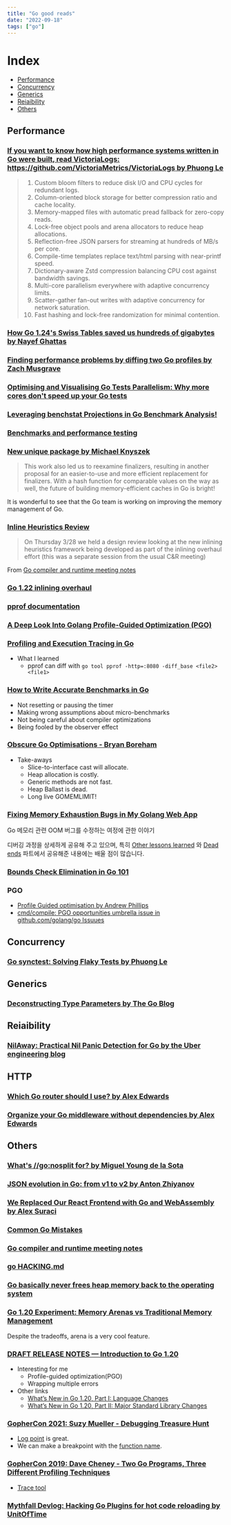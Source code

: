 ```yaml
---
title: "Go good reads"
date: "2022-09-18"
tags: ["go"]
---
```


# Index

- [Performance](##performance)
- [Concurrency](##concurrency)
- [Generics](##generics)
- [Reiaibility](##reiaibility)
- [Others](##others)

## Performance

### [If you want to know how high performance systems written in Go were built, read VictoriaLogs:  https://github.com/VictoriaMetrics/VictoriaLogs by Phuong Le](https://x.com/func25/status/1950115605484552333)

> 1. Custom bloom filters to reduce disk I/O and CPU cycles for redundant logs.
> 2. Column-oriented block storage for better compression ratio and cache locality.
> 3. Memory-mapped files with automatic pread fallback for zero-copy reads.
> 4. Lock-free object pools and arena allocators to reduce heap allocations.
> 5. Reflection-free JSON parsers for streaming at hundreds of MB/s per core.
> 6. Compile-time templates replace text/html parsing with near-printf speed.
> 7. Dictionary-aware Zstd compression balancing CPU cost against bandwidth savings.
> 8. Multi-core parallelism everywhere with adaptive concurrency limits.
> 9. Scatter-gather fan-out writes with adaptive concurrency for network saturation.
> 10. Fast hashing and lock-free randomization for minimal contention.

### [How Go 1.24's Swiss Tables saved us hundreds of gigabytes by Nayef Ghattas](https://www.datadoghq.com/blog/engineering/go-swiss-tables/)

### [Finding performance problems by diffing two Go profiles by Zach Musgrave](https://www.dolthub.com/blog/2025-06-20-go-pprof-diffing/)

### [Optimising and Visualising Go Tests Parallelism: Why more cores don't speed up your Go tests](https://threedots.tech/post/go-test-parallelism/)

### [Leveraging benchstat Projections in Go Benchmark Analysis!](https://www.bwplotka.dev/2024/go-microbenchmarks-benchstat/)

### [Benchmarks and performance testing](https://www.willem.dev/articles/benchmarks-performance-testing/)

### [New unique package by Michael Knyszek](https://go.dev/blog/unique)

> This work also led us to reexamine finalizers, resulting in another proposal for an easier-to-use and more efficient replacement for finalizers. With a hash function for comparable values on the way as well, the future of building memory-efficient caches in Go is bright!

It is wonderful to see that the Go team is working on improving the memory management of Go.

### [Inline Heuristics Review](https://docs.google.com/presentation/d/1Lf3WoRyCNicS1K3NCuVl_VnJFhvew_6nAQF_Wx--F54/edit?usp=sharing)

> On Thursday 3/28 we held a design review looking at the new inlining heuristics framework being developed as part of the inlining overhaul effort (this was a separate session from the usual C&R meeting)

From [Go compiler and runtime meeting notes](https://github.com/golang/go/issues/43930#issuecomment-2043535174)

### [Go 1.22 inlining overhaul](https://docs.google.com/document/d/1a6p7-nbk5PVyM1S2tmccFrrIuGzCyzclstBtaciHxVw)

### [pprof documentation](https://github.com/google/pprof/tree/main/doc)

### [A Deep Look Into Golang Profile-Guided Optimization (PGO)](https://theyahya.com/posts/go-pgo/)

### [Profiling and Execution Tracing in Go](https://teivah.medium.com/profiling-and-execution-tracing-in-go-a5e646970f5b)

- What I learned
	- pprof can diff with `go tool pprof -http=:8080 -diff_base <file2> <file1>`

### [How to Write Accurate Benchmarks in Go](https://teivah.medium.com/how-to-write-accurate-benchmarks-in-go-4266d7dd1a95)

- Not resetting or pausing the timer
- Making wrong assumptions about micro-benchmarks
- Not being careful about compiler optimizations
- Being fooled by the observer effect

### [Obscure Go Optimisations - Bryan Boreham](https://youtu.be/rRtihWOcaLI)

- Take-aways
	- Slice-to-interface cast will allocate.
	- Heap allocation is costly.
	- Generic methods are not fast.
	- Heap Ballast is dead.
	- Long live GOMEMLIMIT!

### [Fixing Memory Exhaustion Bugs in My Golang Web App](https://mtlynch.io/notes/picoshare-perf/)

Go 메모리 관련 OOM 버그를 수정하는 여정에 관한 이야기

디버깅 과정을 상세하게 공유해 주고 있으며,
특히 [Other lessons learned](https://mtlynch.io/notes/picoshare-perf/##other-lessons-learned) 와
[Dead ends](https://mtlynch.io/notes/picoshare-perf/##dead-ends) 파트에서 공유해준 내용에는 배울 점이 많습니다.

### [Bounds Check Elimination in Go 101](https://go101.org/article/bounds-check-elimination.html)

### PGO

- [Profile Guided optimisation by Andrew Phillips](https://andrewwphillips.github.io/blog/pgo.html)
- [cmd/compile: PGO opportunities umbrella issue in github.com/golang/go Issuues](https://github.com/golang/go/issues/62463)

## Concurrency

### [Go synctest: Solving Flaky Tests by Phuong Le](https://victoriametrics.com/blog/go-synctest/)

## Generics

### [Deconstructing Type Parameters by The Go Blog](https://go.dev/blog/deconstructing-type-parameters)

## Reiaibility

### [NilAway: Practical Nil Panic Detection for Go by the Uber engineering blog](https://www.uber.com/en-NL/blog/nilaway-practical-nil-panic-detection-for-go/)

## HTTP

### [Which Go router should I use? by Alex Edwards](https://www.alexedwards.net/blog/which-go-router-should-i-use)

### [Organize your Go middleware without dependencies by Alex Edwards](https://www.alexedwards.net/blog/organize-your-go-middleware-without-dependencies)

## Others

### [What's //go:nosplit for? by Miguel Young de la Sota](https://mcyoung.xyz/2025/07/07/nosplit/)

### [JSON evolution in Go: from v1 to v2 by Anton Zhiyanov](https://antonz.org/go-json-v2/)

### [We Replaced Our React Frontend with Go and WebAssembly by Alex Suraci](https://dagger.io/blog/replaced-react-with-go)

### [Common Go Mistakes](https://100go.co/)

### [Go compiler and runtime meeting notes](https://github.com/golang/go/issues/43930)

### [go HACKING.md](https://github.com/golang/go/blob/master/src/runtime/HACKING.md)

### [Go basically never frees heap memory back to the operating system](https://utcc.utoronto.ca/~cks/space/blog/programming/GoNoMemoryFreeing)

### [Go 1.20 Experiment: Memory Arenas vs Traditional Memory Management](https://pyroscope.io/blog/go-1-20-memory-arenas/)

Despite the tradeoffs, arena is a very cool feature.

### [DRAFT RELEASE NOTES — Introduction to Go 1.20](https://tip.golang.org/doc/go1.20##introduction)

- Interesting for me
	- Profile-guided optimization(PGO)
	- Wrapping multiple errors
- Other links
	- [What’s New in Go 1.20, Part I: Language Changes
](https://blog.carlmjohnson.net/post/2023/golang-120-language-changes/)
	- [What’s New in Go 1.20, Part II: Major Standard Library Changes](https://blog.carlmjohnson.net/post/2023/golang-120-arenas-errors-responsecontroller/)

### [GopherCon 2021: Suzy Mueller - Debugging Treasure Hunt](https://youtu.be/ZPIPPRjwg7Q)

- [Log point](https://youtu.be/ZPIPPRjwg7Q?t=2001) is great.
- We can make a breakpoint with the [function name](https://youtu.be/ZPIPPRjwg7Q?t=2276).

### [GopherCon 2019: Dave Cheney - Two Go Programs, Three Different Profiling Techniques](https://youtu.be/nok0aYiGiYA)

- [Trace tool](https://youtu.be/nok0aYiGiYA?t=1485)

### [Mythfall Devlog: Hacking Go Plugins for hot code reloading by UnitOfTime](https://youtu.be/Hfnpupo6yBE)
